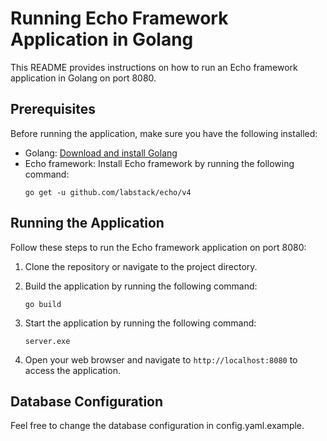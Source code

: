 # Running Echo Framework Application in Golang 

This README provides instructions on how to run an Echo framework application in Golang on port 8080.

## Prerequisites

Before running the application, make sure you have the following installed:

- Golang: [Download and install Golang](https://golang.org/dl/)
- Echo framework: Install Echo framework by running the following command:
  ```shell
  go get -u github.com/labstack/echo/v4
  ```

## Running the Application

Follow these steps to run the Echo framework application on port 8080:

1. Clone the repository or navigate to the project directory.

2. Build the application by running the following command:
    ```shell
    go build
    ```

3. Start the application by running the following command:
    ```shell
    server.exe
    ```

4. Open your web browser and navigate to `http://localhost:8080` to access the application.

## Database Configuration

Feel free to change the database configuration in config.yaml.example. 
